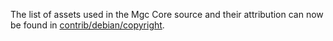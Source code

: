 The list of assets used in the Mgc Core source and their attribution can now be found in [contrib/debian/copyright](../contrib/debian/copyright).
